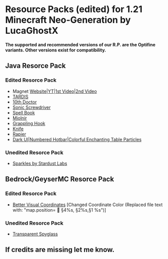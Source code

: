 # **Resource Packs (edited) for 1.21 Minecraft Neo-Generation by LucaGhostX**
**The supported and recommended versions of our R.P. are the Optifine variants. Other versions exist for compatibility.**

## **Java Resorce Pack**
### **Edited Resorce Pack**
- Magnet [Website](https://bisumto.it/redcraft2/)|[YT](https://www.youtube.com/@BisUmTo)|[1st Video](https://youtu.be/KVIxcL8rNC8?si=j59NFuW1kZ8h4iU1)|[2nd Video](https://youtu.be/KVIxcL8rNC8?si=j59NFuW1kZ8h4iU1)
- [TARDIS](https://sketchfab.com/3d-models/whittaker-tardis-2-a8018893fd03416aa1625898c2fd98c2)
- [10th Doctor](https://www.planetminecraft.com/skin/the-10th-doctor-4617651/)
- [Sonic Screwdriver](https://www.planetminecraft.com/texture-pack/9th-amp-10th-doc-s-sonic-screwdriver/)
- [Spell Book](https://www.planetminecraft.com/texture-pack/spell-books-5456407/)
- [Mjolnir](https://www.planetminecraft.com/texture-pack/torrezx-mjolnir/)
- [Grappling Hook](https://www.curseforge.com/minecraft/texture-packs/grappling-hook-mod-retexture)
- [Knife](https://www.planetminecraft.com/texture-pack/thorfinn-knife-vinland-saga/)
- [Rapier](https://www.planetminecraft.com/texture-pack/vini-s-roleplay-resourcepack/)
- [Dark UI|Numbered Hotbar|Colorful Enchanting Table Particles](https://vanillatweaks.net/picker/resource-packs/)

### **Unedited Resorce Pack**
- [Sparkles by Stardust Labs](https://modrinth.com/resourcepack/sparkles?version=1.21)

## **Bedrock/GeyserMC Resorce Pack**
### **Edited Resorce Pack**
- [Better Visual Coordinates](https://www.planetminecraft.com/texture-pack/transparent-pumpkin-and-spyglass-effects/) [Changed Coordinate Color (Replaced file text with: "map.position=  §4%s, §2%s,§1 %s")]
### **Unedited Resorce Pack**
- [Transparent Spyglass](https://www.planetminecraft.com/texture-pack/transparent-pumpkin-and-spyglass-effects/)

## **If credits are missing let me know.**
